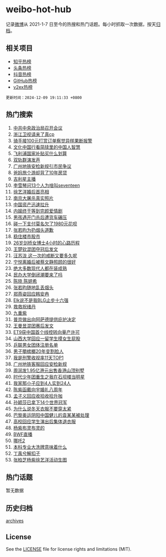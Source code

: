 # weibo-hot-hub

记录[微博](https://www.weibo.com)从 2021-1-7 日至今的热搜和热门话题。每小时抓取一次数据，按天[归档](archives)。

## 相关项目

- [知乎热榜](https://github.com/lonnyzhang423/zhihu-hot-hub)
- [头条热榜](https://github.com/lonnyzhang423/toutiao-hot-hub)
- [抖音热榜](https://github.com/lonnyzhang423/douyin-hot-hub)
- [GitHub热榜](https://github.com/lonnyzhang423/github-hot-hub)
- [v2ex热榜](https://github.com/lonnyzhang423/v2ex-hot-hub)


`更新时间：2024-12-09 19:11:33 +0800`

## 热门搜索

1. [中共中央政治局召开会议](https://m.weibo.cn/search?containerid=100103type%3D1%26t%3D10%26q%3D%23%E4%B8%AD%E5%85%B1%E4%B8%AD%E5%A4%AE%E6%94%BF%E6%B2%BB%E5%B1%80%E5%8F%AC%E5%BC%80%E4%BC%9A%E8%AE%AE%23&stream_entry_id=51&isnewpage=1&extparam=seat%3D1%26cate%3D10103%26q%3D%2523%25E4%25B8%25AD%25E5%2585%25B1%25E4%25B8%25AD%25E5%25A4%25AE%25E6%2594%25BF%25E6%25B2%25BB%25E5%25B1%2580%25E5%258F%25AC%25E5%25BC%2580%25E4%25BC%259A%25E8%25AE%25AE%2523%26dgr%3D0%26filter_type%3Drealtimehot%26stream_entry_id%3D51%26c_type%3D51%26pos%3D0%26display_time%3D1733742692%26pre_seqid%3D173374269272002213768101)
1. [浙江卫视请来了真cp](https://m.weibo.cn/search?containerid=100103type%3D1%26t%3D10%26q%3D%E6%B5%99%E6%B1%9F%E5%8D%AB%E8%A7%86%E8%AF%B7%E6%9D%A5%E4%BA%86%E7%9C%9Fcp&stream_entry_id=31&isnewpage=1&extparam=seat%3D1%26flag%3D2%26cate%3D5001%26dgr%3D0%26band_rank%3D1%26stream_entry_id%3D31%26pos%3D0%26q%3D%25E6%25B5%2599%25E6%25B1%259F%25E5%258D%25AB%25E8%25A7%2586%25E8%25AF%25B7%25E6%259D%25A5%25E4%25BA%2586%25E7%259C%259Fcp%26filter_type%3Drealtimehot%26lcate%3D5001%26c_type%3D31%26realpos%3D1%26display_time%3D1733742692%26pre_seqid%3D173374269272002213768101)
1. [骑手接100元打赏订单察觉异样果断报警](https://m.weibo.cn/search?containerid=100103type%3D1%26t%3D10%26q%3D%23%E9%AA%91%E6%89%8B%E6%8E%A5100%E5%85%83%E6%89%93%E8%B5%8F%E8%AE%A2%E5%8D%95%E5%AF%9F%E8%A7%89%E5%BC%82%E6%A0%B7%E6%9E%9C%E6%96%AD%E6%8A%A5%E8%AD%A6%23&stream_entry_id=31&isnewpage=1&extparam=seat%3D1%26flag%3D1%26cate%3D5001%26dgr%3D0%26band_rank%3D2%26stream_entry_id%3D31%26pos%3D1%26q%3D%2523%25E9%25AA%2591%25E6%2589%258B%25E6%258E%25A5100%25E5%2585%2583%25E6%2589%2593%25E8%25B5%258F%25E8%25AE%25A2%25E5%258D%2595%25E5%25AF%259F%25E8%25A7%2589%25E5%25BC%2582%25E6%25A0%25B7%25E6%259E%259C%25E6%2596%25AD%25E6%258A%25A5%25E8%25AD%25A6%2523%26filter_type%3Drealtimehot%26lcate%3D5001%26c_type%3D31%26realpos%3D2%26display_time%3D1733742692%26pre_seqid%3D173374269272002213768101)
1. [文化中国行看简牍里的中国人智慧](https://m.weibo.cn/search?containerid=100103type%3D1%26t%3D10%26q%3D%23%E6%96%87%E5%8C%96%E4%B8%AD%E5%9B%BD%E8%A1%8C%E7%9C%8B%E7%AE%80%E7%89%8D%E9%87%8C%E7%9A%84%E4%B8%AD%E5%9B%BD%E4%BA%BA%E6%99%BA%E6%85%A7%23&stream_entry_id=31&isnewpage=1&extparam=seat%3D1%26flag%3D0%26cate%3D5001%26dgr%3D0%26band_rank%3D3%26stream_entry_id%3D31%26pos%3D2%26q%3D%2523%25E6%2596%2587%25E5%258C%2596%25E4%25B8%25AD%25E5%259B%25BD%25E8%25A1%258C%25E7%259C%258B%25E7%25AE%2580%25E7%2589%258D%25E9%2587%258C%25E7%259A%2584%25E4%25B8%25AD%25E5%259B%25BD%25E4%25BA%25BA%25E6%2599%25BA%25E6%2585%25A7%2523%26filter_type%3Drealtimehot%26lcate%3D5001%26c_type%3D31%26realpos%3D3%26display_time%3D1733742692%26pre_seqid%3D173374269272002213768101)
1. [飞利浦国家补贴买什么划算](https://m.weibo.cn/search?containerid=100103type%3D1%26t%3D10%26q%3D%23%E9%A3%9E%E5%88%A9%E6%B5%A6%E5%9B%BD%E5%AE%B6%E8%A1%A5%E8%B4%B4%E4%B9%B0%E4%BB%80%E4%B9%88%E5%88%92%E7%AE%97%23&stream_entry_id=31&isnewpage=1&extparam=seat%3D1%26cate%3D5001%26dgr%3D0%26adid%3D267579%26band_rank%3D4%26stream_entry_id%3D31%26topic_ad%3D1%26is_ad_pos%3D1%26q%3D%2523%25E9%25A3%259E%25E5%2588%25A9%25E6%25B5%25A6%25E5%259B%25BD%25E5%25AE%25B6%25E8%25A1%25A5%25E8%25B4%25B4%25E4%25B9%25B0%25E4%25BB%2580%25E4%25B9%2588%25E5%2588%2592%25E7%25AE%2597%2523%26filter_type%3Drealtimehot%26lcate%3D5001%26c_type%3D31%26pos%3D3%26display_time%3D1733742692%26pre_seqid%3D173374269272002213768101)
1. [双轨群演发声](https://m.weibo.cn/search?containerid=100103type%3D1%26t%3D10%26q%3D%23%E5%8F%8C%E8%BD%A8%E7%BE%A4%E6%BC%94%E5%8F%91%E5%A3%B0%23&stream_entry_id=31&isnewpage=1&extparam=seat%3D1%26flag%3D1%26cate%3D5001%26dgr%3D0%26band_rank%3D4%26stream_entry_id%3D31%26pos%3D4%26q%3D%2523%25E5%258F%258C%25E8%25BD%25A8%25E7%25BE%25A4%25E6%25BC%2594%25E5%258F%2591%25E5%25A3%25B0%2523%26filter_type%3Drealtimehot%26lcate%3D5001%26c_type%3D31%26realpos%3D4%26display_time%3D1733742692%26pre_seqid%3D173374269272002213768101)
1. [广州地铁安检新规引市民争议](https://m.weibo.cn/search?containerid=100103type%3D1%26t%3D10%26q%3D%23%E5%B9%BF%E5%B7%9E%E5%9C%B0%E9%93%81%E5%AE%89%E6%A3%80%E6%96%B0%E8%A7%84%E5%BC%95%E5%B8%82%E6%B0%91%E4%BA%89%E8%AE%AE%23&stream_entry_id=31&isnewpage=1&extparam=seat%3D1%26flag%3D1%26cate%3D5001%26dgr%3D0%26band_rank%3D5%26stream_entry_id%3D31%26pos%3D5%26q%3D%2523%25E5%25B9%25BF%25E5%25B7%259E%25E5%259C%25B0%25E9%2593%2581%25E5%25AE%2589%25E6%25A3%2580%25E6%2596%25B0%25E8%25A7%2584%25E5%25BC%2595%25E5%25B8%2582%25E6%25B0%2591%25E4%25BA%2589%25E8%25AE%25AE%2523%26filter_type%3Drealtimehot%26lcate%3D5001%26c_type%3D31%26realpos%3D5%26display_time%3D1733742692%26pre_seqid%3D173374269272002213768101)
1. [爸妈旅个游却背了10年房贷](https://m.weibo.cn/search?containerid=100103type%3D1%26t%3D10%26q%3D%23%E7%88%B8%E5%A6%88%E6%97%85%E4%B8%AA%E6%B8%B8%E5%8D%B4%E8%83%8C%E4%BA%8610%E5%B9%B4%E6%88%BF%E8%B4%B7%23&stream_entry_id=31&isnewpage=1&extparam=seat%3D1%26flag%3D0%26cate%3D5001%26dgr%3D0%26band_rank%3D6%26stream_entry_id%3D31%26pos%3D6%26q%3D%2523%25E7%2588%25B8%25E5%25A6%2588%25E6%2597%2585%25E4%25B8%25AA%25E6%25B8%25B8%25E5%258D%25B4%25E8%2583%258C%25E4%25BA%258610%25E5%25B9%25B4%25E6%2588%25BF%25E8%25B4%25B7%2523%26filter_type%3Drealtimehot%26lcate%3D5001%26c_type%3D31%26realpos%3D6%26display_time%3D1733742692%26pre_seqid%3D173374269272002213768101)
1. [吉利星主播](https://m.weibo.cn/search?containerid=100103type%3D1%26t%3D10%26q%3D%23%E5%90%89%E5%88%A9%E6%98%9F%E4%B8%BB%E6%92%AD%23&stream_entry_id=31&isnewpage=1&extparam=seat%3D1%26cate%3D5001%26dgr%3D0%26adid%3D267522%26band_rank%3D7%26stream_entry_id%3D31%26topic_ad%3D1%26is_ad_pos%3D1%26q%3D%2523%25E5%2590%2589%25E5%2588%25A9%25E6%2598%259F%25E4%25B8%25BB%25E6%2592%25AD%2523%26filter_type%3Drealtimehot%26lcate%3D5001%26c_type%3D31%26pos%3D7%26display_time%3D1733742692%26pre_seqid%3D173374269272002213768101)
1. [李雪琴问13个人为啥叫seventeen](https://m.weibo.cn/search?containerid=100103type%3D1%26t%3D10%26q%3D%E6%9D%8E%E9%9B%AA%E7%90%B4%E9%97%AE13%E4%B8%AA%E4%BA%BA%E4%B8%BA%E5%95%A5%E5%8F%ABseventeen&stream_entry_id=31&isnewpage=1&extparam=seat%3D1%26flag%3D0%26cate%3D5001%26dgr%3D0%26band_rank%3D7%26stream_entry_id%3D31%26pos%3D8%26q%3D%25E6%259D%258E%25E9%259B%25AA%25E7%2590%25B4%25E9%2597%25AE13%25E4%25B8%25AA%25E4%25BA%25BA%25E4%25B8%25BA%25E5%2595%25A5%25E5%258F%25ABseventeen%26filter_type%3Drealtimehot%26lcate%3D5001%26c_type%3D31%26realpos%3D7%26display_time%3D1733742692%26pre_seqid%3D173374269272002213768101)
1. [徐艺洋婚后首亮相](https://m.weibo.cn/search?containerid=100103type%3D1%26t%3D10%26q%3D%23%E5%BE%90%E8%89%BA%E6%B4%8B%E5%A9%9A%E5%90%8E%E9%A6%96%E4%BA%AE%E7%9B%B8%23&stream_entry_id=31&isnewpage=1&extparam=seat%3D1%26flag%3D0%26cate%3D5001%26dgr%3D0%26band_rank%3D8%26stream_entry_id%3D31%26pos%3D9%26q%3D%2523%25E5%25BE%2590%25E8%2589%25BA%25E6%25B4%258B%25E5%25A9%259A%25E5%2590%258E%25E9%25A6%2596%25E4%25BA%25AE%25E7%259B%25B8%2523%26filter_type%3Drealtimehot%26lcate%3D5001%26c_type%3D31%26realpos%3D8%26display_time%3D1733742692%26pre_seqid%3D173374269272002213768101)
1. [南京大屠杀真实照片](https://m.weibo.cn/search?containerid=100103type%3D1%26t%3D10%26q%3D%23%E5%8D%97%E4%BA%AC%E5%A4%A7%E5%B1%A0%E6%9D%80%E7%9C%9F%E5%AE%9E%E7%85%A7%E7%89%87%23&stream_entry_id=31&isnewpage=1&extparam=seat%3D1%26flag%3D1%26cate%3D5001%26dgr%3D0%26band_rank%3D9%26stream_entry_id%3D31%26pos%3D10%26q%3D%2523%25E5%258D%2597%25E4%25BA%25AC%25E5%25A4%25A7%25E5%25B1%25A0%25E6%259D%2580%25E7%259C%259F%25E5%25AE%259E%25E7%2585%25A7%25E7%2589%2587%2523%26filter_type%3Drealtimehot%26lcate%3D5001%26c_type%3D31%26realpos%3D9%26display_time%3D1733742692%26pre_seqid%3D173374269272002213768101)
1. [中国资产迅速拉升](https://m.weibo.cn/search?containerid=100103type%3D1%26t%3D10%26q%3D%23%E4%B8%AD%E5%9B%BD%E8%B5%84%E4%BA%A7%E8%BF%85%E9%80%9F%E6%8B%89%E5%8D%87%23&stream_entry_id=31&isnewpage=1&extparam=seat%3D1%26flag%3D1%26cate%3D5001%26dgr%3D0%26band_rank%3D10%26stream_entry_id%3D31%26pos%3D11%26q%3D%2523%25E4%25B8%25AD%25E5%259B%25BD%25E8%25B5%2584%25E4%25BA%25A7%25E8%25BF%2585%25E9%2580%259F%25E6%258B%2589%25E5%258D%2587%2523%26filter_type%3Drealtimehot%26lcate%3D5001%26c_type%3D31%26realpos%3D10%26display_time%3D1733742692%26pre_seqid%3D173374269272002213768101)
1. [内娱终于等到完颜爱情剧](https://m.weibo.cn/search?containerid=100103type%3D1%26t%3D10%26q%3D%E5%86%85%E5%A8%B1%E7%BB%88%E4%BA%8E%E7%AD%89%E5%88%B0%E5%AE%8C%E9%A2%9C%E7%88%B1%E6%83%85%E5%89%A7&stream_entry_id=31&isnewpage=1&extparam=seat%3D1%26flag%3D1%26cate%3D5001%26dgr%3D0%26band_rank%3D11%26stream_entry_id%3D31%26pos%3D12%26q%3D%25E5%2586%2585%25E5%25A8%25B1%25E7%25BB%2588%25E4%25BA%258E%25E7%25AD%2589%25E5%2588%25B0%25E5%25AE%258C%25E9%25A2%259C%25E7%2588%25B1%25E6%2583%2585%25E5%2589%25A7%26filter_type%3Drealtimehot%26lcate%3D5001%26c_type%3D31%26realpos%3D11%26display_time%3D1733742692%26pre_seqid%3D173374269272002213768101)
1. [男孩遇开门杀后遭货车碾压](https://m.weibo.cn/search?containerid=100103type%3D1%26t%3D10%26q%3D%23%E7%94%B7%E5%AD%A9%E9%81%87%E5%BC%80%E9%97%A8%E6%9D%80%E5%90%8E%E9%81%AD%E8%B4%A7%E8%BD%A6%E7%A2%BE%E5%8E%8B%23&stream_entry_id=31&isnewpage=1&extparam=seat%3D1%26flag%3D2%26cate%3D5001%26dgr%3D0%26band_rank%3D12%26stream_entry_id%3D31%26pos%3D13%26q%3D%2523%25E7%2594%25B7%25E5%25AD%25A9%25E9%2581%2587%25E5%25BC%2580%25E9%2597%25A8%25E6%259D%2580%25E5%2590%258E%25E9%2581%25AD%25E8%25B4%25A7%25E8%25BD%25A6%25E7%25A2%25BE%25E5%258E%258B%2523%26filter_type%3Drealtimehot%26lcate%3D5001%26c_type%3D31%26realpos%3D12%26display_time%3D1733742692%26pre_seqid%3D173374269272002213768101)
1. [碰一下支付莫名欠了1980元花呗](https://m.weibo.cn/search?containerid=100103type%3D1%26t%3D10%26q%3D%23%E7%A2%B0%E4%B8%80%E4%B8%8B%E6%94%AF%E4%BB%98%E8%8E%AB%E5%90%8D%E6%AC%A0%E4%BA%861980%E5%85%83%E8%8A%B1%E5%91%97%23&stream_entry_id=31&isnewpage=1&extparam=seat%3D1%26flag%3D2%26cate%3D5001%26dgr%3D0%26band_rank%3D13%26stream_entry_id%3D31%26pos%3D14%26q%3D%2523%25E7%25A2%25B0%25E4%25B8%2580%25E4%25B8%258B%25E6%2594%25AF%25E4%25BB%2598%25E8%258E%25AB%25E5%2590%258D%25E6%25AC%25A0%25E4%25BA%25861980%25E5%2585%2583%25E8%258A%25B1%25E5%2591%2597%2523%26filter_type%3Drealtimehot%26lcate%3D5001%26c_type%3D31%26realpos%3D13%26display_time%3D1733742692%26pre_seqid%3D173374269272002213768101)
1. [张若昀为扔烟头道歉](https://m.weibo.cn/search?containerid=100103type%3D1%26t%3D10%26q%3D%23%E5%BC%A0%E8%8B%A5%E6%98%80%E4%B8%BA%E6%89%94%E7%83%9F%E5%A4%B4%E9%81%93%E6%AD%89%23&stream_entry_id=31&isnewpage=1&extparam=seat%3D1%26flag%3D1%26cate%3D5001%26dgr%3D0%26band_rank%3D14%26stream_entry_id%3D31%26pos%3D15%26q%3D%2523%25E5%25BC%25A0%25E8%258B%25A5%25E6%2598%2580%25E4%25B8%25BA%25E6%2589%2594%25E7%2583%259F%25E5%25A4%25B4%25E9%2581%2593%25E6%25AD%2589%2523%26filter_type%3Drealtimehot%26lcate%3D5001%26c_type%3D31%26realpos%3D14%26display_time%3D1733742692%26pre_seqid%3D173374269272002213768101)
1. [稳住楼市股市](https://m.weibo.cn/search?containerid=100103type%3D1%26t%3D10%26q%3D%23%E7%A8%B3%E4%BD%8F%E6%A5%BC%E5%B8%82%E8%82%A1%E5%B8%82%23&stream_entry_id=31&isnewpage=1&extparam=seat%3D1%26flag%3D0%26cate%3D5001%26dgr%3D0%26band_rank%3D15%26stream_entry_id%3D31%26pos%3D16%26q%3D%2523%25E7%25A8%25B3%25E4%25BD%258F%25E6%25A5%25BC%25E5%25B8%2582%25E8%2582%25A1%25E5%25B8%2582%2523%26filter_type%3Drealtimehot%26lcate%3D5001%26c_type%3D31%26realpos%3D15%26display_time%3D1733742692%26pre_seqid%3D173374269272002213768101)
1. [26岁剑桥女博士4小时的心路历程](https://m.weibo.cn/search?containerid=100103type%3D1%26t%3D10%26q%3D26%E5%B2%81%E5%89%91%E6%A1%A5%E5%A5%B3%E5%8D%9A%E5%A3%AB4%E5%B0%8F%E6%97%B6%E7%9A%84%E5%BF%83%E8%B7%AF%E5%8E%86%E7%A8%8B&stream_entry_id=31&isnewpage=1&extparam=seat%3D1%26flag%3D1%26cate%3D5001%26dgr%3D0%26band_rank%3D16%26stream_entry_id%3D31%26pos%3D17%26q%3D26%25E5%25B2%2581%25E5%2589%2591%25E6%25A1%25A5%25E5%25A5%25B3%25E5%258D%259A%25E5%25A3%25AB4%25E5%25B0%258F%25E6%2597%25B6%25E7%259A%2584%25E5%25BF%2583%25E8%25B7%25AF%25E5%258E%2586%25E7%25A8%258B%26filter_type%3Drealtimehot%26lcate%3D5001%26c_type%3D31%26realpos%3D16%26display_time%3D1733742692%26pre_seqid%3D173374269272002213768101)
1. [王楚钦混团夺冠后发文](https://m.weibo.cn/search?containerid=100103type%3D1%26t%3D10%26q%3D%23%E7%8E%8B%E6%A5%9A%E9%92%A6%E6%B7%B7%E5%9B%A2%E5%A4%BA%E5%86%A0%E5%90%8E%E5%8F%91%E6%96%87%23&stream_entry_id=31&isnewpage=1&extparam=seat%3D1%26flag%3D1%26cate%3D5001%26dgr%3D0%26band_rank%3D17%26stream_entry_id%3D31%26pos%3D18%26q%3D%2523%25E7%258E%258B%25E6%25A5%259A%25E9%2592%25A6%25E6%25B7%25B7%25E5%259B%25A2%25E5%25A4%25BA%25E5%2586%25A0%25E5%2590%258E%25E5%258F%2591%25E6%2596%2587%2523%26filter_type%3Drealtimehot%26lcate%3D5001%26c_type%3D31%26realpos%3D17%26display_time%3D1733742692%26pre_seqid%3D173374269272002213768101)
1. [汪苏泷 这一次的戒断又要多久呢](https://m.weibo.cn/search?containerid=100103type%3D1%26t%3D10%26q%3D%E6%B1%AA%E8%8B%8F%E6%B3%B7+%E8%BF%99%E4%B8%80%E6%AC%A1%E7%9A%84%E6%88%92%E6%96%AD%E5%8F%88%E8%A6%81%E5%A4%9A%E4%B9%85%E5%91%A2&stream_entry_id=31&isnewpage=1&extparam=seat%3D1%26flag%3D1%26cate%3D5001%26dgr%3D0%26band_rank%3D18%26stream_entry_id%3D31%26pos%3D19%26q%3D%25E6%25B1%25AA%25E8%258B%258F%25E6%25B3%25B7%2520%25E8%25BF%2599%25E4%25B8%2580%25E6%25AC%25A1%25E7%259A%2584%25E6%2588%2592%25E6%2596%25AD%25E5%258F%2588%25E8%25A6%2581%25E5%25A4%259A%25E4%25B9%2585%25E5%2591%25A2%26filter_type%3Drealtimehot%26lcate%3D5001%26c_type%3D31%26realpos%3D18%26display_time%3D1733742692%26pre_seqid%3D173374269272002213768101)
1. [宁悦离婚后被蔡文静照顾的很好](https://m.weibo.cn/search?containerid=100103type%3D1%26t%3D10%26q%3D%E5%AE%81%E6%82%A6%E7%A6%BB%E5%A9%9A%E5%90%8E%E8%A2%AB%E8%94%A1%E6%96%87%E9%9D%99%E7%85%A7%E9%A1%BE%E7%9A%84%E5%BE%88%E5%A5%BD&stream_entry_id=31&isnewpage=1&extparam=seat%3D1%26flag%3D1%26cate%3D5001%26dgr%3D0%26band_rank%3D19%26stream_entry_id%3D31%26pos%3D20%26q%3D%25E5%25AE%2581%25E6%2582%25A6%25E7%25A6%25BB%25E5%25A9%259A%25E5%2590%258E%25E8%25A2%25AB%25E8%2594%25A1%25E6%2596%2587%25E9%259D%2599%25E7%2585%25A7%25E9%25A1%25BE%25E7%259A%2584%25E5%25BE%2588%25E5%25A5%25BD%26filter_type%3Drealtimehot%26lcate%3D5001%26c_type%3D31%26realpos%3D19%26display_time%3D1733742692%26pre_seqid%3D173374269272002213768101)
1. [绝大多数现代人都在装成熟](https://m.weibo.cn/search?containerid=100103type%3D1%26t%3D10%26q%3D%23%E7%BB%9D%E5%A4%A7%E5%A4%9A%E6%95%B0%E7%8E%B0%E4%BB%A3%E4%BA%BA%E9%83%BD%E5%9C%A8%E8%A3%85%E6%88%90%E7%86%9F%23&stream_entry_id=31&isnewpage=1&extparam=seat%3D1%26flag%3D1%26cate%3D5001%26dgr%3D0%26band_rank%3D20%26stream_entry_id%3D31%26pos%3D21%26q%3D%2523%25E7%25BB%259D%25E5%25A4%25A7%25E5%25A4%259A%25E6%2595%25B0%25E7%258E%25B0%25E4%25BB%25A3%25E4%25BA%25BA%25E9%2583%25BD%25E5%259C%25A8%25E8%25A3%2585%25E6%2588%2590%25E7%2586%259F%2523%26filter_type%3Drealtimehot%26lcate%3D5001%26c_type%3D31%26realpos%3D20%26display_time%3D1733742692%26pre_seqid%3D173374269272002213768101)
1. [民办大学倒闭潮要来了吗](https://m.weibo.cn/search?containerid=100103type%3D1%26t%3D10%26q%3D%23%E6%B0%91%E5%8A%9E%E5%A4%A7%E5%AD%A6%E5%80%92%E9%97%AD%E6%BD%AE%E8%A6%81%E6%9D%A5%E4%BA%86%E5%90%97%23&stream_entry_id=31&isnewpage=1&extparam=seat%3D1%26flag%3D0%26cate%3D5001%26dgr%3D0%26band_rank%3D21%26stream_entry_id%3D31%26pos%3D22%26q%3D%2523%25E6%25B0%2591%25E5%258A%259E%25E5%25A4%25A7%25E5%25AD%25A6%25E5%2580%2592%25E9%2597%25AD%25E6%25BD%25AE%25E8%25A6%2581%25E6%259D%25A5%25E4%25BA%2586%25E5%2590%2597%2523%26filter_type%3Drealtimehot%26lcate%3D5001%26c_type%3D31%26realpos%3D21%26display_time%3D1733742692%26pre_seqid%3D173374269272002213768101)
1. [陈晓 陈妍希](https://m.weibo.cn/search?containerid=100103type%3D1%26t%3D10%26q%3D%E9%99%88%E6%99%93+%E9%99%88%E5%A6%8D%E5%B8%8C&stream_entry_id=31&isnewpage=1&extparam=seat%3D1%26flag%3D2%26cate%3D5001%26dgr%3D0%26band_rank%3D22%26stream_entry_id%3D31%26pos%3D23%26q%3D%25E9%2599%2588%25E6%2599%2593%2520%25E9%2599%2588%25E5%25A6%258D%25E5%25B8%258C%26filter_type%3Drealtimehot%26lcate%3D5001%26c_type%3D31%26realpos%3D22%26display_time%3D1733742692%26pre_seqid%3D173374269272002213768101)
1. [张若昀随地乱丢烟头](https://m.weibo.cn/search?containerid=100103type%3D1%26t%3D10%26q%3D%23%E5%BC%A0%E8%8B%A5%E6%98%80%E9%9A%8F%E5%9C%B0%E4%B9%B1%E4%B8%A2%E7%83%9F%E5%A4%B4%23&stream_entry_id=31&isnewpage=1&extparam=seat%3D1%26flag%3D1%26cate%3D5001%26dgr%3D0%26band_rank%3D23%26stream_entry_id%3D31%26pos%3D24%26q%3D%2523%25E5%25BC%25A0%25E8%258B%25A5%25E6%2598%2580%25E9%259A%258F%25E5%259C%25B0%25E4%25B9%25B1%25E4%25B8%25A2%25E7%2583%259F%25E5%25A4%25B4%2523%26filter_type%3Drealtimehot%26lcate%3D5001%26c_type%3D31%26realpos%3D23%26display_time%3D1733742692%26pre_seqid%3D173374269272002213768101)
1. [郑燕姿回应韩安冉](https://m.weibo.cn/search?containerid=100103type%3D1%26t%3D10%26q%3D%23%E9%83%91%E7%87%95%E5%A7%BF%E5%9B%9E%E5%BA%94%E9%9F%A9%E5%AE%89%E5%86%89%23&stream_entry_id=31&isnewpage=1&extparam=seat%3D1%26flag%3D2%26cate%3D5001%26dgr%3D0%26band_rank%3D24%26stream_entry_id%3D31%26pos%3D25%26q%3D%2523%25E9%2583%2591%25E7%2587%2595%25E5%25A7%25BF%25E5%259B%259E%25E5%25BA%2594%25E9%259F%25A9%25E5%25AE%2589%25E5%2586%2589%2523%26filter_type%3Drealtimehot%26lcate%3D5001%26c_type%3D31%26realpos%3D24%26display_time%3D1733742692%26pre_seqid%3D173374269272002213768101)
1. [Elk说不是我BLG止步十六强](https://m.weibo.cn/search?containerid=100103type%3D1%26t%3D10%26q%3D%23Elk%E8%AF%B4%E4%B8%8D%E6%98%AF%E6%88%91BLG%E6%AD%A2%E6%AD%A5%E5%8D%81%E5%85%AD%E5%BC%BA%23&stream_entry_id=31&isnewpage=1&extparam=seat%3D1%26flag%3D1%26cate%3D5001%26dgr%3D0%26band_rank%3D25%26stream_entry_id%3D31%26pos%3D26%26q%3D%2523Elk%25E8%25AF%25B4%25E4%25B8%258D%25E6%2598%25AF%25E6%2588%2591BLG%25E6%25AD%25A2%25E6%25AD%25A5%25E5%258D%2581%25E5%2585%25AD%25E5%25BC%25BA%2523%26filter_type%3Drealtimehot%26lcate%3D5001%26c_type%3D31%26realpos%3D25%26display_time%3D1733742692%26pre_seqid%3D173374269272002213768101)
1. [救救祝绪丹](https://m.weibo.cn/search?containerid=100103type%3D1%26t%3D10%26q%3D%23%E6%95%91%E6%95%91%E7%A5%9D%E7%BB%AA%E4%B8%B9%23&stream_entry_id=31&isnewpage=1&extparam=seat%3D1%26flag%3D0%26cate%3D5001%26dgr%3D0%26band_rank%3D26%26stream_entry_id%3D31%26pos%3D27%26q%3D%2523%25E6%2595%2591%25E6%2595%2591%25E7%25A5%259D%25E7%25BB%25AA%25E4%25B8%25B9%2523%26filter_type%3Drealtimehot%26lcate%3D5001%26c_type%3D31%26realpos%3D26%26display_time%3D1733742692%26pre_seqid%3D173374269272002213768101)
1. [九重紫](https://m.weibo.cn/search?containerid=100103type%3D1%26t%3D10%26q%3D%E4%B9%9D%E9%87%8D%E7%B4%AB&stream_entry_id=31&isnewpage=1&extparam=seat%3D1%26flag%3D0%26cate%3D5001%26dgr%3D0%26band_rank%3D27%26stream_entry_id%3D31%26pos%3D28%26q%3D%25E4%25B9%259D%25E9%2587%258D%25E7%25B4%25AB%26filter_type%3Drealtimehot%26lcate%3D5001%26c_type%3D31%26realpos%3D27%26display_time%3D1733742692%26pre_seqid%3D173374269272002213768101)
1. [普京做出向阿萨德提供庇护决定](https://m.weibo.cn/search?containerid=100103type%3D1%26t%3D10%26q%3D%23%E6%99%AE%E4%BA%AC%E5%81%9A%E5%87%BA%E5%90%91%E9%98%BF%E8%90%A8%E5%BE%B7%E6%8F%90%E4%BE%9B%E5%BA%87%E6%8A%A4%E5%86%B3%E5%AE%9A%23&stream_entry_id=31&isnewpage=1&extparam=seat%3D1%26flag%3D1%26cate%3D5001%26dgr%3D0%26band_rank%3D28%26stream_entry_id%3D31%26pos%3D29%26q%3D%2523%25E6%2599%25AE%25E4%25BA%25AC%25E5%2581%259A%25E5%2587%25BA%25E5%2590%2591%25E9%2598%25BF%25E8%2590%25A8%25E5%25BE%25B7%25E6%258F%2590%25E4%25BE%259B%25E5%25BA%2587%25E6%258A%25A4%25E5%2586%25B3%25E5%25AE%259A%2523%26filter_type%3Drealtimehot%26lcate%3D5001%26c_type%3D31%26realpos%3D28%26display_time%3D1733742692%26pre_seqid%3D173374269272002213768101)
1. [王曼昱混团赛后发文](https://m.weibo.cn/search?containerid=100103type%3D1%26t%3D10%26q%3D%23%E7%8E%8B%E6%9B%BC%E6%98%B1%E6%B7%B7%E5%9B%A2%E8%B5%9B%E5%90%8E%E5%8F%91%E6%96%87%23&stream_entry_id=31&isnewpage=1&extparam=seat%3D1%26flag%3D1%26cate%3D5001%26dgr%3D0%26band_rank%3D29%26stream_entry_id%3D31%26pos%3D30%26q%3D%2523%25E7%258E%258B%25E6%259B%25BC%25E6%2598%25B1%25E6%25B7%25B7%25E5%259B%25A2%25E8%25B5%259B%25E5%2590%258E%25E5%258F%2591%25E6%2596%2587%2523%26filter_type%3Drealtimehot%26lcate%3D5001%26c_type%3D31%26realpos%3D29%26display_time%3D1733742692%26pre_seqid%3D173374269272002213768101)
1. [ET9获中国首个线控转向量产许可](https://m.weibo.cn/search?containerid=100103type%3D1%26t%3D10%26q%3D%23ET9%E8%8E%B7%E4%B8%AD%E5%9B%BD%E9%A6%96%E4%B8%AA%E7%BA%BF%E6%8E%A7%E8%BD%AC%E5%90%91%E9%87%8F%E4%BA%A7%E8%AE%B8%E5%8F%AF%23&stream_entry_id=31&isnewpage=1&extparam=seat%3D1%26flag%3D0%26cate%3D5001%26dgr%3D0%26adid%3D267554%26band_rank%3D30%26stream_entry_id%3D31%26pos%3D31%26q%3D%2523ET9%25E8%258E%25B7%25E4%25B8%25AD%25E5%259B%25BD%25E9%25A6%2596%25E4%25B8%25AA%25E7%25BA%25BF%25E6%258E%25A7%25E8%25BD%25AC%25E5%2590%2591%25E9%2587%258F%25E4%25BA%25A7%25E8%25AE%25B8%25E5%258F%25AF%2523%26filter_type%3Drealtimehot%26lcate%3D5001%26c_type%3D31%26realpos%3D30%26display_time%3D1733742692%26pre_seqid%3D173374269272002213768101)
1. [山西大学回应一留学生摸女生屁股](https://m.weibo.cn/search?containerid=100103type%3D1%26t%3D10%26q%3D%23%E5%B1%B1%E8%A5%BF%E5%A4%A7%E5%AD%A6%E5%9B%9E%E5%BA%94%E4%B8%80%E7%95%99%E5%AD%A6%E7%94%9F%E6%91%B8%E5%A5%B3%E7%94%9F%E5%B1%81%E8%82%A1%23&stream_entry_id=31&isnewpage=1&extparam=seat%3D1%26flag%3D0%26cate%3D5001%26dgr%3D0%26band_rank%3D31%26stream_entry_id%3D31%26pos%3D32%26q%3D%2523%25E5%25B1%25B1%25E8%25A5%25BF%25E5%25A4%25A7%25E5%25AD%25A6%25E5%259B%259E%25E5%25BA%2594%25E4%25B8%2580%25E7%2595%2599%25E5%25AD%25A6%25E7%2594%259F%25E6%2591%25B8%25E5%25A5%25B3%25E7%2594%259F%25E5%25B1%2581%25E8%2582%25A1%2523%26filter_type%3Drealtimehot%26lcate%3D5001%26c_type%3D31%26realpos%3D31%26display_time%3D1733742692%26pre_seqid%3D173374269272002213768101)
1. [乒联男女团体注册名单](https://m.weibo.cn/search?containerid=100103type%3D1%26t%3D10%26q%3D%E4%B9%92%E8%81%94%E7%94%B7%E5%A5%B3%E5%9B%A2%E4%BD%93%E6%B3%A8%E5%86%8C%E5%90%8D%E5%8D%95&stream_entry_id=31&isnewpage=1&extparam=seat%3D1%26flag%3D1%26cate%3D5001%26dgr%3D0%26band_rank%3D32%26stream_entry_id%3D31%26pos%3D33%26q%3D%25E4%25B9%2592%25E8%2581%2594%25E7%2594%25B7%25E5%25A5%25B3%25E5%259B%25A2%25E4%25BD%2593%25E6%25B3%25A8%25E5%2586%258C%25E5%2590%258D%25E5%258D%2595%26filter_type%3Drealtimehot%26lcate%3D5001%26c_type%3D31%26realpos%3D32%26display_time%3D1733742692%26pre_seqid%3D173374269272002213768101)
1. [男子嚼槟榔20年变割脸人](https://m.weibo.cn/search?containerid=100103type%3D1%26t%3D10%26q%3D%23%E7%94%B7%E5%AD%90%E5%9A%BC%E6%A7%9F%E6%A6%9420%E5%B9%B4%E5%8F%98%E5%89%B2%E8%84%B8%E4%BA%BA%23&stream_entry_id=31&isnewpage=1&extparam=seat%3D1%26flag%3D1%26cate%3D5001%26dgr%3D0%26band_rank%3D33%26stream_entry_id%3D31%26pos%3D34%26q%3D%2523%25E7%2594%25B7%25E5%25AD%2590%25E5%259A%25BC%25E6%25A7%259F%25E6%25A6%259420%25E5%25B9%25B4%25E5%258F%2598%25E5%2589%25B2%25E8%2584%25B8%25E4%25BA%25BA%2523%26filter_type%3Drealtimehot%26lcate%3D5001%26c_type%3D31%26realpos%3D33%26display_time%3D1733742692%26pre_seqid%3D173374269272002213768101)
1. [我是刑警收视率11天TOP1](https://m.weibo.cn/search?containerid=100103type%3D1%26t%3D10%26q%3D%E6%88%91%E6%98%AF%E5%88%91%E8%AD%A6%E6%94%B6%E8%A7%86%E7%8E%8711%E5%A4%A9TOP1&stream_entry_id=31&isnewpage=1&extparam=seat%3D1%26flag%3D1%26cate%3D5001%26dgr%3D0%26band_rank%3D34%26stream_entry_id%3D31%26pos%3D35%26q%3D%25E6%2588%2591%25E6%2598%25AF%25E5%2588%2591%25E8%25AD%25A6%25E6%2594%25B6%25E8%25A7%2586%25E7%258E%258711%25E5%25A4%25A9TOP1%26filter_type%3Drealtimehot%26lcate%3D5001%26c_type%3D31%26realpos%3D34%26display_time%3D1733742692%26pre_seqid%3D173374269272002213768101)
1. [广州地铁客服回应安检新规](https://m.weibo.cn/search?containerid=100103type%3D1%26t%3D10%26q%3D%23%E5%B9%BF%E5%B7%9E%E5%9C%B0%E9%93%81%E5%AE%A2%E6%9C%8D%E5%9B%9E%E5%BA%94%E5%AE%89%E6%A3%80%E6%96%B0%E8%A7%84%23&stream_entry_id=31&isnewpage=1&extparam=seat%3D1%26flag%3D1%26cate%3D5001%26dgr%3D0%26band_rank%3D35%26stream_entry_id%3D31%26pos%3D36%26q%3D%2523%25E5%25B9%25BF%25E5%25B7%259E%25E5%259C%25B0%25E9%2593%2581%25E5%25AE%25A2%25E6%259C%258D%25E5%259B%259E%25E5%25BA%2594%25E5%25AE%2589%25E6%25A3%2580%25E6%2596%25B0%25E8%25A7%2584%2523%26filter_type%3Drealtimehot%26lcate%3D5001%26c_type%3D31%26realpos%3D35%26display_time%3D1733742692%26pre_seqid%3D173374269272002213768101)
1. [周润发1.95亿港元出售香港山顶别墅](https://m.weibo.cn/search?containerid=100103type%3D1%26t%3D10%26q%3D%23%E5%91%A8%E6%B6%A6%E5%8F%911.95%E4%BA%BF%E6%B8%AF%E5%85%83%E5%87%BA%E5%94%AE%E9%A6%99%E6%B8%AF%E5%B1%B1%E9%A1%B6%E5%88%AB%E5%A2%85%23&stream_entry_id=31&isnewpage=1&extparam=seat%3D1%26flag%3D0%26cate%3D5001%26dgr%3D0%26band_rank%3D36%26stream_entry_id%3D31%26pos%3D37%26q%3D%2523%25E5%2591%25A8%25E6%25B6%25A6%25E5%258F%25911.95%25E4%25BA%25BF%25E6%25B8%25AF%25E5%2585%2583%25E5%2587%25BA%25E5%2594%25AE%25E9%25A6%2599%25E6%25B8%25AF%25E5%25B1%25B1%25E9%25A1%25B6%25E5%2588%25AB%25E5%25A2%2585%2523%26filter_type%3Drealtimehot%26lcate%3D5001%26c_type%3D31%26realpos%3D36%26display_time%3D1733742692%26pre_seqid%3D173374269272002213768101)
1. [时代少年团重生之我在石坝楼当明星](https://m.weibo.cn/search?containerid=100103type%3D1%26t%3D10%26q%3D%23%E6%97%B6%E4%BB%A3%E5%B0%91%E5%B9%B4%E5%9B%A2%E9%87%8D%E7%94%9F%E4%B9%8B%E6%88%91%E5%9C%A8%E7%9F%B3%E5%9D%9D%E6%A5%BC%E5%BD%93%E6%98%8E%E6%98%9F%23&stream_entry_id=31&isnewpage=1&extparam=seat%3D1%26flag%3D1%26cate%3D5001%26dgr%3D0%26band_rank%3D37%26stream_entry_id%3D31%26pos%3D38%26q%3D%2523%25E6%2597%25B6%25E4%25BB%25A3%25E5%25B0%2591%25E5%25B9%25B4%25E5%259B%25A2%25E9%2587%258D%25E7%2594%259F%25E4%25B9%258B%25E6%2588%2591%25E5%259C%25A8%25E7%259F%25B3%25E5%259D%259D%25E6%25A5%25BC%25E5%25BD%2593%25E6%2598%258E%25E6%2598%259F%2523%26filter_type%3Drealtimehot%26lcate%3D5001%26c_type%3D31%26realpos%3D37%26display_time%3D1733742692%26pre_seqid%3D173374269272002213768101)
1. [我家那小子应到4人实到24人](https://m.weibo.cn/search?containerid=100103type%3D1%26t%3D10%26q%3D%E6%88%91%E5%AE%B6%E9%82%A3%E5%B0%8F%E5%AD%90%E5%BA%94%E5%88%B04%E4%BA%BA%E5%AE%9E%E5%88%B024%E4%BA%BA&stream_entry_id=31&isnewpage=1&extparam=seat%3D1%26flag%3D0%26cate%3D5001%26dgr%3D0%26band_rank%3D38%26stream_entry_id%3D31%26pos%3D39%26q%3D%25E6%2588%2591%25E5%25AE%25B6%25E9%2582%25A3%25E5%25B0%258F%25E5%25AD%2590%25E5%25BA%2594%25E5%2588%25B04%25E4%25BA%25BA%25E5%25AE%259E%25E5%2588%25B024%25E4%25BA%25BA%26filter_type%3Drealtimehot%26lcate%3D5001%26c_type%3D31%26realpos%3D38%26display_time%3D1733742692%26pre_seqid%3D173374269272002213768101)
1. [陈紫函戴向宇婚礼八周年](https://m.weibo.cn/search?containerid=100103type%3D1%26t%3D10%26q%3D%23%E9%99%88%E7%B4%AB%E5%87%BD%E6%88%B4%E5%90%91%E5%AE%87%E5%A9%9A%E7%A4%BC%E5%85%AB%E5%91%A8%E5%B9%B4%23&stream_entry_id=31&isnewpage=1&extparam=seat%3D1%26flag%3D0%26cate%3D5001%26dgr%3D0%26band_rank%3D39%26stream_entry_id%3D31%26pos%3D40%26q%3D%2523%25E9%2599%2588%25E7%25B4%25AB%25E5%2587%25BD%25E6%2588%25B4%25E5%2590%2591%25E5%25AE%2587%25E5%25A9%259A%25E7%25A4%25BC%25E5%2585%25AB%25E5%2591%25A8%25E5%25B9%25B4%2523%26filter_type%3Drealtimehot%26lcate%3D5001%26c_type%3D31%26realpos%3D39%26display_time%3D1733742692%26pre_seqid%3D173374269272002213768101)
1. [孟子义回应收拾收拾升咖](https://m.weibo.cn/search?containerid=100103type%3D1%26t%3D10%26q%3D%23%E5%AD%9F%E5%AD%90%E4%B9%89%E5%9B%9E%E5%BA%94%E6%94%B6%E6%8B%BE%E6%94%B6%E6%8B%BE%E5%8D%87%E5%92%96%23&stream_entry_id=31&isnewpage=1&extparam=seat%3D1%26flag%3D0%26cate%3D5001%26dgr%3D0%26band_rank%3D40%26stream_entry_id%3D31%26pos%3D41%26q%3D%2523%25E5%25AD%259F%25E5%25AD%2590%25E4%25B9%2589%25E5%259B%259E%25E5%25BA%2594%25E6%2594%25B6%25E6%258B%25BE%25E6%2594%25B6%25E6%258B%25BE%25E5%258D%2587%25E5%2592%2596%2523%26filter_type%3Drealtimehot%26lcate%3D5001%26c_type%3D31%26realpos%3D40%26display_time%3D1733742692%26pre_seqid%3D173374269272002213768101)
1. [孙颖莎已拿下14个世界冠军](https://m.weibo.cn/search?containerid=100103type%3D1%26t%3D10%26q%3D%23%E5%AD%99%E9%A2%96%E8%8E%8E%E5%B7%B2%E6%8B%BF%E4%B8%8B14%E4%B8%AA%E4%B8%96%E7%95%8C%E5%86%A0%E5%86%9B%23&stream_entry_id=31&isnewpage=1&extparam=seat%3D1%26flag%3D1%26cate%3D5001%26dgr%3D0%26band_rank%3D41%26stream_entry_id%3D31%26pos%3D42%26q%3D%2523%25E5%25AD%2599%25E9%25A2%2596%25E8%258E%258E%25E5%25B7%25B2%25E6%258B%25BF%25E4%25B8%258B14%25E4%25B8%25AA%25E4%25B8%2596%25E7%2595%258C%25E5%2586%25A0%25E5%2586%259B%2523%26filter_type%3Drealtimehot%26lcate%3D5001%26c_type%3D31%26realpos%3D41%26display_time%3D1733742692%26pre_seqid%3D173374269272002213768101)
1. [为什么说冬天衣服不要穿太紧](https://m.weibo.cn/search?containerid=100103type%3D1%26t%3D10%26q%3D%23%E4%B8%BA%E4%BB%80%E4%B9%88%E8%AF%B4%E5%86%AC%E5%A4%A9%E8%A1%A3%E6%9C%8D%E4%B8%8D%E8%A6%81%E7%A9%BF%E5%A4%AA%E7%B4%A7%23&stream_entry_id=31&isnewpage=1&extparam=seat%3D1%26flag%3D0%26cate%3D5001%26dgr%3D0%26band_rank%3D42%26stream_entry_id%3D31%26pos%3D43%26q%3D%2523%25E4%25B8%25BA%25E4%25BB%2580%25E4%25B9%2588%25E8%25AF%25B4%25E5%2586%25AC%25E5%25A4%25A9%25E8%25A1%25A3%25E6%259C%258D%25E4%25B8%258D%25E8%25A6%2581%25E7%25A9%25BF%25E5%25A4%25AA%25E7%25B4%25A7%2523%26filter_type%3Drealtimehot%26lcate%3D5001%26c_type%3D31%26realpos%3D42%26display_time%3D1733742692%26pre_seqid%3D173374269272002213768101)
1. [巴黎奥运阴阳中国健儿的袁某某被处理](https://m.weibo.cn/search?containerid=100103type%3D1%26t%3D10%26q%3D%23%E5%B7%B4%E9%BB%8E%E5%A5%A5%E8%BF%90%E9%98%B4%E9%98%B3%E4%B8%AD%E5%9B%BD%E5%81%A5%E5%84%BF%E7%9A%84%E8%A2%81%E6%9F%90%E6%9F%90%E8%A2%AB%E5%A4%84%E7%90%86%23&stream_entry_id=31&isnewpage=1&extparam=seat%3D1%26flag%3D1%26cate%3D5001%26dgr%3D0%26band_rank%3D43%26stream_entry_id%3D31%26pos%3D44%26q%3D%2523%25E5%25B7%25B4%25E9%25BB%258E%25E5%25A5%25A5%25E8%25BF%2590%25E9%2598%25B4%25E9%2598%25B3%25E4%25B8%25AD%25E5%259B%25BD%25E5%2581%25A5%25E5%2584%25BF%25E7%259A%2584%25E8%25A2%2581%25E6%259F%2590%25E6%259F%2590%25E8%25A2%25AB%25E5%25A4%2584%25E7%2590%2586%2523%26filter_type%3Drealtimehot%26lcate%3D5001%26c_type%3D31%26realpos%3D43%26display_time%3D1733742692%26pre_seqid%3D173374269272002213768101)
1. [高校回应学生演出后集体退衣服](https://m.weibo.cn/search?containerid=100103type%3D1%26t%3D10%26q%3D%23%E9%AB%98%E6%A0%A1%E5%9B%9E%E5%BA%94%E5%AD%A6%E7%94%9F%E6%BC%94%E5%87%BA%E5%90%8E%E9%9B%86%E4%BD%93%E9%80%80%E8%A1%A3%E6%9C%8D%23&stream_entry_id=31&isnewpage=1&extparam=seat%3D1%26flag%3D1%26cate%3D5001%26dgr%3D0%26band_rank%3D44%26stream_entry_id%3D31%26pos%3D45%26q%3D%2523%25E9%25AB%2598%25E6%25A0%25A1%25E5%259B%259E%25E5%25BA%2594%25E5%25AD%25A6%25E7%2594%259F%25E6%25BC%2594%25E5%2587%25BA%25E5%2590%258E%25E9%259B%2586%25E4%25BD%2593%25E9%2580%2580%25E8%25A1%25A3%25E6%259C%258D%2523%26filter_type%3Drealtimehot%26lcate%3D5001%26c_type%3D31%26realpos%3D44%26display_time%3D1733742692%26pre_seqid%3D173374269272002213768101)
1. [杨紫布灵布灵的](https://m.weibo.cn/search?containerid=100103type%3D1%26t%3D10%26q%3D%23%E6%9D%A8%E7%B4%AB%E5%B8%83%E7%81%B5%E5%B8%83%E7%81%B5%E7%9A%84%23&stream_entry_id=31&isnewpage=1&extparam=seat%3D1%26flag%3D1%26cate%3D5001%26dgr%3D0%26band_rank%3D45%26stream_entry_id%3D31%26pos%3D46%26q%3D%2523%25E6%259D%25A8%25E7%25B4%25AB%25E5%25B8%2583%25E7%2581%25B5%25E5%25B8%2583%25E7%2581%25B5%25E7%259A%2584%2523%26filter_type%3Drealtimehot%26lcate%3D5001%26c_type%3D31%26realpos%3D45%26display_time%3D1733742692%26pre_seqid%3D173374269272002213768101)
1. [BWF直播](https://m.weibo.cn/search?containerid=100103type%3D1%26t%3D10%26q%3DBWF%E7%9B%B4%E6%92%AD&stream_entry_id=31&isnewpage=1&extparam=seat%3D1%26flag%3D1%26cate%3D5001%26dgr%3D0%26band_rank%3D46%26stream_entry_id%3D31%26pos%3D47%26q%3DBWF%25E7%259B%25B4%25E6%2592%25AD%26filter_type%3Drealtimehot%26lcate%3D5001%26c_type%3D31%26realpos%3D46%26display_time%3D1733742692%26pre_seqid%3D173374269272002213768101)
1. [哪吒2](https://m.weibo.cn/search?containerid=100103type%3D1%26t%3D10%26q%3D%E5%93%AA%E5%90%922&stream_entry_id=31&isnewpage=1&extparam=seat%3D1%26flag%3D1%26cate%3D5001%26dgr%3D0%26band_rank%3D47%26stream_entry_id%3D31%26pos%3D48%26q%3D%25E5%2593%25AA%25E5%2590%25922%26filter_type%3Drealtimehot%26lcate%3D5001%26c_type%3D31%26realpos%3D47%26display_time%3D1733742692%26pre_seqid%3D173374269272002213768101)
1. [本科专业大洗牌意味着什么](https://m.weibo.cn/search?containerid=100103type%3D1%26t%3D10%26q%3D%23%E6%9C%AC%E7%A7%91%E4%B8%93%E4%B8%9A%E5%A4%A7%E6%B4%97%E7%89%8C%E6%84%8F%E5%91%B3%E7%9D%80%E4%BB%80%E4%B9%88%23&stream_entry_id=31&isnewpage=1&extparam=seat%3D1%26flag%3D1%26cate%3D5001%26dgr%3D0%26band_rank%3D48%26stream_entry_id%3D31%26pos%3D49%26q%3D%2523%25E6%259C%25AC%25E7%25A7%2591%25E4%25B8%2593%25E4%25B8%259A%25E5%25A4%25A7%25E6%25B4%2597%25E7%2589%258C%25E6%2584%258F%25E5%2591%25B3%25E7%259D%2580%25E4%25BB%2580%25E4%25B9%2588%2523%26filter_type%3Drealtimehot%26lcate%3D5001%26c_type%3D31%26realpos%3D48%26display_time%3D1733742692%26pre_seqid%3D173374269272002213768101)
1. [丁禹兮解扣子](https://m.weibo.cn/search?containerid=100103type%3D1%26t%3D10%26q%3D%E4%B8%81%E7%A6%B9%E5%85%AE%E8%A7%A3%E6%89%A3%E5%AD%90&stream_entry_id=31&isnewpage=1&extparam=seat%3D1%26flag%3D1%26cate%3D5001%26dgr%3D0%26band_rank%3D49%26stream_entry_id%3D31%26pos%3D50%26q%3D%25E4%25B8%2581%25E7%25A6%25B9%25E5%2585%25AE%25E8%25A7%25A3%25E6%2589%25A3%25E5%25AD%2590%26filter_type%3Drealtimehot%26lcate%3D5001%26c_type%3D31%26realpos%3D49%26display_time%3D1733742692%26pre_seqid%3D173374269272002213768101)
1. [张柏芝杨紫徐艺洋活动生图](https://m.weibo.cn/search?containerid=100103type%3D1%26t%3D10%26q%3D%23%E5%BC%A0%E6%9F%8F%E8%8A%9D%E6%9D%A8%E7%B4%AB%E5%BE%90%E8%89%BA%E6%B4%8B%E6%B4%BB%E5%8A%A8%E7%94%9F%E5%9B%BE%23&stream_entry_id=31&isnewpage=1&extparam=seat%3D1%26flag%3D0%26cate%3D5001%26dgr%3D0%26band_rank%3D50%26stream_entry_id%3D31%26pos%3D51%26q%3D%2523%25E5%25BC%25A0%25E6%259F%258F%25E8%258A%259D%25E6%259D%25A8%25E7%25B4%25AB%25E5%25BE%2590%25E8%2589%25BA%25E6%25B4%258B%25E6%25B4%25BB%25E5%258A%25A8%25E7%2594%259F%25E5%259B%25BE%2523%26filter_type%3Drealtimehot%26lcate%3D5001%26c_type%3D31%26realpos%3D50%26display_time%3D1733742692%26pre_seqid%3D173374269272002213768101)

## 热门话题

暂无数据

## 历史归档

[archives](archives)

## License

See the [LICENSE](LICENSE) file for license rights and limitations (MIT).

